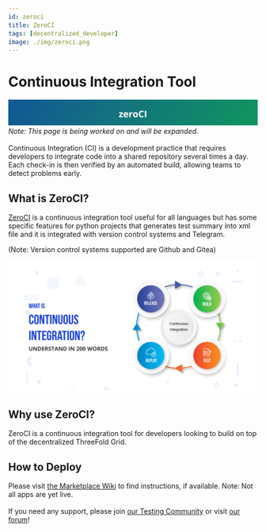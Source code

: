```yaml
---
id: zeroci
title: ZeroCI
tags: [decentralized_developer]
image: ./img/zeroci.png
---
```


# Continuous Integration Tool

![](./img/zeroci_banner.png)
<br/>
*Note: This page is being worked on and will be expanded.*
<br/>
<br/>
Continuous Integration (CI) is a development practice that requires developers to integrate code into a shared repository several times a day. Each check-in is then verified by an automated build, allowing teams to detect problems early.

## What is ZeroCI?

[ZeroCI](https://github.com/threefoldtech/zeroCI) is a continuous integration tool useful for all languages but has some specific features for python projects that generates test summary into xml file and it is integrated with version control systems and Telegram.

(Note: Version control systems supported are Github and Gitea)

![](./img/cont_integr.png)

## Why use ZeroCI?

ZeroCI is a continuous integration tool for developers looking to build on top of the decentralized ThreeFold Grid.

## How to Deploy

Please visit [the Marketplace Wiki](https://threefold.io/info/cloud#/cloud__evdc_marketplace) to find instructions, if available. Note: Not all apps are yet live.
<br/>
<br/>
If you need any support, please join [our Testing Community](https://bit.ly/tftesting) or visit [our forum](https://forum.threefold.io)!
